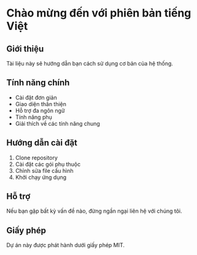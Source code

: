 # Chào mừng đến với phiên bản tiếng Việt

## Giới thiệu
Tài liệu này sẽ hướng dẫn bạn cách sử dụng cơ bản của hệ thống.

## Tính năng chính
- Cài đặt đơn giản
- Giao diện thân thiện
- Hỗ trợ đa ngôn ngữ
- Tính năng phụ
- Giải thích về các tính năng chung

## Hướng dẫn cài đặt
1. Clone repository
2. Cài đặt các gói phụ thuộc
3. Chỉnh sửa file cấu hình
4. Khởi chạy ứng dụng

## Hỗ trợ
Nếu bạn gặp bất kỳ vấn đề nào, đừng ngần ngại liên hệ với chúng tôi.

## Giấy phép
Dự án này được phát hành dưới giấy phép MIT.
